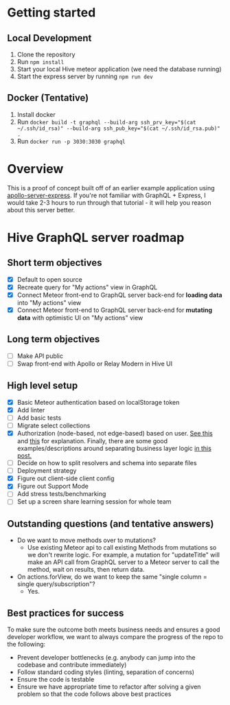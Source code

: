 # Getting started

## Local Development
1. Clone the repository
2. Run `npm install`
3. Start your local Hive meteor application (we need the database running)
4. Start the express server by running `npm run dev`

## Docker (Tentative)
1. Install docker
1. Run `docker build -t graphql --build-arg ssh_prv_key="$(cat ~/.ssh/id_rsa)" --build-arg ssh_pub_key="$(cat ~/.ssh/id_rsa.pub)" .`
2. Run `docker run -p 3030:3030 graphql`

# Overview
This is a proof of concept built off of an earlier example application using [apollo-server-express](https://github.com/apollographql/apollo-server). If you're not familiar with GraphQL + Express, I would take 2-3 hours to run through that tutorial - it will help you reason about this server better.

# Hive GraphQL server roadmap

## Short term objectives
- [x] Default to open source
- [x] Recreate query for "My actions" view in GraphQL
- [x] Connect Meteor front-end to GraphQL server back-end for **loading data** into "My actions" view
- [x] Connect Meteor front-end to GraphQL server back-end for **mutating data** with optimistic UI on "My actions" view

## Long term objectives
- [ ] Make API public
- [ ] Swap front-end with Apollo or Relay Modern in Hive UI

## High level setup
- [x] Basic Meteor authentication based on localStorage token
- [x] Add linter
- [ ] Add basic tests
- [ ] Migrate select collections
- [x] Authorization (node-based, not edge-based) based on user. [See this](https://dev-blog.apollodata.com/auth-in-graphql-part-2-c6441bcc4302) and [this](http://graphql.org/learn/authorization/) for explanation. Finally, there are some good examples/descriptions around separating business layer logic [in this post.](https://medium.com/@simontucker/building-chatty-part-7-authentication-in-graphql-cd37770e5ab3)
- [ ] Decide on how to split resolvers and schema into separate files
- [ ] Deployment strategy
- [x] Figure out client-side client config
- [x] Figure out Support Mode
- [ ] Add stress tests/benchmarking
- [ ] Set up a screen share learning session for whole team

## Outstanding questions (and tentative answers)
- Do we want to move methods over to mutations?
  - Use existing Meteor api to call existing Methods from mutations so we don't rewrite logic. For example, a mutation for "updateTitle" will make an API call from GraphQL server to a Meteor server to call the method, wait on results, then return data.
- On actions.forView, do we want to keep the same "single column = single query/subscription"?
  - Yes.

## Best practices for success
To make sure the outcome both meets business needs and ensures a good developer workflow, we want to always compare the progress of the repo to the following:

- Prevent developer bottlenecks (e.g. anybody can jump into the codebase and contribute immediately)
- Follow standard coding styles (linting, separation of concerns)
- Ensure the code is testable
- Ensure we have appropriate time to refactor after solving a given problem so that the code follows above best practices
